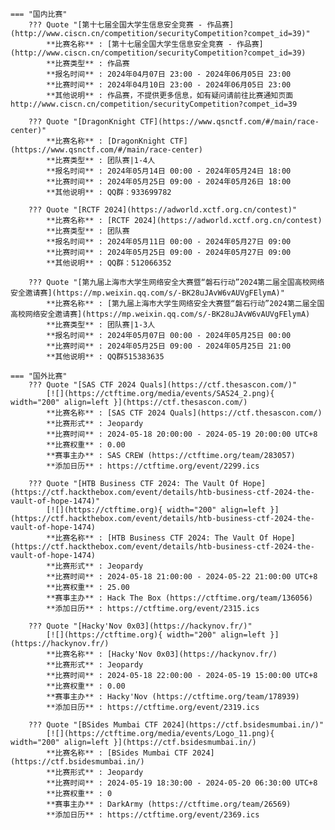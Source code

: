     === "国内比赛"
        ??? Quote "[第十七届全国大学生信息安全竞赛 - 作品赛](http://www.ciscn.cn/competition/securityCompetition?compet_id=39)"  
            **比赛名称** : [第十七届全国大学生信息安全竞赛 - 作品赛](http://www.ciscn.cn/competition/securityCompetition?compet_id=39)  
            **比赛类型** : 作品赛  
            **报名时间** : 2024年04月07日 23:00 - 2024年06月05日 23:00  
            **比赛时间** : 2024年04月10日 23:00 - 2024年06月05日 23:00  
            **其他说明** : 作品赛，不提供更多信息，如有疑问请前往比赛通知页面 http://www.ciscn.cn/competition/securityCompetition?compet_id=39  
            
        ??? Quote "[DragonKnight CTF](https://www.qsnctf.com/#/main/race-center)"  
            **比赛名称** : [DragonKnight CTF](https://www.qsnctf.com/#/main/race-center)  
            **比赛类型** : 团队赛|1-4人  
            **报名时间** : 2024年05月14日 00:00 - 2024年05月24日 18:00  
            **比赛时间** : 2024年05月25日 09:00 - 2024年05月26日 18:00  
            **其他说明** : QQ群：933699782  
            
        ??? Quote "[RCTF 2024](https://adworld.xctf.org.cn/contest)"  
            **比赛名称** : [RCTF 2024](https://adworld.xctf.org.cn/contest)  
            **比赛类型** : 团队赛  
            **报名时间** : 2024年05月11日 00:00 - 2024年05月27日 09:00  
            **比赛时间** : 2024年05月25日 09:00 - 2024年05月27日 09:00  
            **其他说明** : QQ群：512066352  
            
        ??? Quote "[第九届上海市大学生网络安全大赛暨“磐石行动”2024第二届全国高校网络安全邀请赛](https://mp.weixin.qq.com/s/-BK28uJAvW6vAUVgFElymA)"  
            **比赛名称** : [第九届上海市大学生网络安全大赛暨“磐石行动”2024第二届全国高校网络安全邀请赛](https://mp.weixin.qq.com/s/-BK28uJAvW6vAUVgFElymA)  
            **比赛类型** : 团队赛|1-3人  
            **报名时间** : 2024年05月07日 00:00 - 2024年05月25日 00:00  
            **比赛时间** : 2024年05月25日 09:00 - 2024年05月25日 21:00  
            **其他说明** : QQ群515383635  
                
    === "国外比赛"
        ??? Quote "[SAS CTF 2024 Quals](https://ctf.thesascon.com/)"  
            [![](https://ctftime.org/media/events/SAS24_2.png){ width="200" align=left }](https://ctf.thesascon.com/)  
            **比赛名称** : [SAS CTF 2024 Quals](https://ctf.thesascon.com/)  
            **比赛形式** : Jeopardy  
            **比赛时间** : 2024-05-18 20:00:00 - 2024-05-19 20:00:00 UTC+8  
            **比赛权重** : 0.00  
            **赛事主办** : SAS CREW (https://ctftime.org/team/283057)  
            **添加日历** : https://ctftime.org/event/2299.ics  
            
        ??? Quote "[HTB Business CTF 2024: The Vault Of Hope](https://ctf.hackthebox.com/event/details/htb-business-ctf-2024-the-vault-of-hope-1474)"  
            [![](https://ctftime.org){ width="200" align=left }](https://ctf.hackthebox.com/event/details/htb-business-ctf-2024-the-vault-of-hope-1474)  
            **比赛名称** : [HTB Business CTF 2024: The Vault Of Hope](https://ctf.hackthebox.com/event/details/htb-business-ctf-2024-the-vault-of-hope-1474)  
            **比赛形式** : Jeopardy  
            **比赛时间** : 2024-05-18 21:00:00 - 2024-05-22 21:00:00 UTC+8  
            **比赛权重** : 25.00  
            **赛事主办** : Hack The Box (https://ctftime.org/team/136056)  
            **添加日历** : https://ctftime.org/event/2315.ics  
            
        ??? Quote "[Hacky'Nov 0x03](https://hackynov.fr/)"  
            [![](https://ctftime.org){ width="200" align=left }](https://hackynov.fr/)  
            **比赛名称** : [Hacky'Nov 0x03](https://hackynov.fr/)  
            **比赛形式** : Jeopardy  
            **比赛时间** : 2024-05-18 22:00:00 - 2024-05-19 15:00:00 UTC+8  
            **比赛权重** : 0.00  
            **赛事主办** : Hacky'Nov (https://ctftime.org/team/178939)  
            **添加日历** : https://ctftime.org/event/2319.ics  
            
        ??? Quote "[BSides Mumbai CTF 2024](https://ctf.bsidesmumbai.in/)"  
            [![](https://ctftime.org/media/events/Logo_11.png){ width="200" align=left }](https://ctf.bsidesmumbai.in/)  
            **比赛名称** : [BSides Mumbai CTF 2024](https://ctf.bsidesmumbai.in/)  
            **比赛形式** : Jeopardy  
            **比赛时间** : 2024-05-19 18:30:00 - 2024-05-20 06:30:00 UTC+8  
            **比赛权重** : 0  
            **赛事主办** : DarkArmy (https://ctftime.org/team/26569)  
            **添加日历** : https://ctftime.org/event/2369.ics  
            